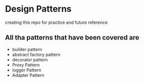 # Design Patterns
creating this repo for practice and future reference
## All tha patterns that have been covered are
 * builder pattern
 * abstract factory pattern
 * decorator pattern
 * Proxy Pattern
 * logger Pattern
 * Adapter Pattern
